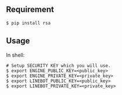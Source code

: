 ## Requirement

    $ pip install rsa

## Usage

In shell:

    # Setup SECURITY KEY which you will use.
    $ export ENGINE_PUBLIC_KEY=<public_key>
    $ export ENGINE_PRIVATE_KEY=<private_key>
    $ export LINEBOT_PUBLIC_KEY=<public_key>
    $ export LINEBOT_PRIVATE_KEY=<private_key>
